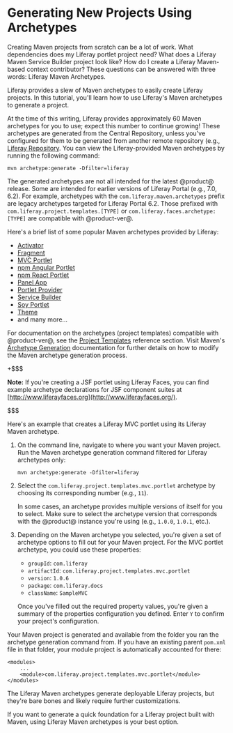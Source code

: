 # Generating New Projects Using Archetypes [](id=generating-new-projects-using-archetypes)

Creating Maven projects from scratch can be a lot of work. What dependencies
does my Liferay portlet project need? What does a Liferay Maven Service Builder
project look like? How do I create a Liferay Maven-based context contributor?
These questions can be answered with three words: Liferay Maven Archetypes.

Liferay provides a slew of Maven archetypes to easily create Liferay projects.
In this tutorial, you'll learn how to use Liferay's Maven archetypes to generate
a project.

At the time of this writing, Liferay provides approximately 60 Maven archetypes
for you to use; expect this number to continue growing! These archetypes are
generated from the Central Repository, unless you've configured for them to be
generated from another remote repository (e.g., 
[Liferay Repository](https://repository.liferay.com). You can view the
Liferay-provided Maven archetypes by running the following command:

    mvn archetype:generate -Dfilter=liferay

The generated archetypes are not all intended for the latest @product@ release.
Some are intended for earlier versions of Liferay Portal (e.g., 7.0, 6.2). For
example, archetypes with the `com.liferay.maven.archetypes` prefix are legacy
archetypes targeted for Liferay Portal 6.2. Those prefixed with
`com.liferay.project.templates.[TYPE]` or `com.liferay.faces.archetype:[TYPE]`
are compatible with @product-ver@.

<!-- TODO: Monitor the archetypes; updates may be required for the above text
for upcoming 7.1 Maven archetypes. -Cody -->

Here's a brief list of some popular Maven archetypes provided by Liferay:

- [Activator](/develop/reference/-/knowledge_base/7-1/activator-template)
- [Fragment](/develop/reference/-/knowledge_base/7-1/using-the-fragment-template)
- [MVC Portlet](/develop/reference/-/knowledge_base/7-1/using-the-mvc-portlet-template)
- [npm Angular Portlet](/develop/reference/-/knowledge_base/7-1/npm-angular-portlet-template)
- [npm React Portlet](/develop/reference/-/knowledge_base/7-1/npm-react-portlet-template)
- [Panel App](/develop/reference/-/knowledge_base/7-1/panel-app-template)
- [Portlet Provider](/develop/reference/-/knowledge_base/7-1/portlet-provider-template)
- [Service Builder](/develop/reference/-/knowledge_base/7-1/using-the-service-builder-template)
- [Soy Portlet](/develop/reference/-/knowledge_base/7-1/soy-portlet-template)
- [Theme](/develop/reference/-/knowledge_base/7-1/theme-template)
- and many more...

<!-- TODO: readd JSF archetype, when available -Cody.

- [Liferay Faces](develop/tutorials/-/knowledge_base/7-1/jsf-portlets-with-liferay-faces)
  portlets
  
-->

For documentation on the archetypes (project templates) compatible with
@product-ver@, see the
[Project Templates](/develop/reference/-/knowledge_base/7-1/project-templates)
reference section. Visit Maven's
[Archetype Generation](http://maven.apache.org/archetype/maven-archetype-plugin/generate-mojo.html)
documentation for further details on how to modify the Maven archetype
generation process.

+$$$

**Note:** If you're creating a JSF portlet using Liferay Faces, you can find
example archetype declarations for JSF component suites at
[http://www.liferayfaces.org](http://www.liferayfaces.org/). 

$$$

Here's an example that creates a Liferay MVC portlet using its Liferay Maven
archetype.

1.  On the command line, navigate to where you want your Maven project. Run
    the Maven archetype generation command filtered for Liferay archetypes only:

        mvn archetype:generate -Dfilter=liferay

2.  Select the `com.liferay.project.templates.mvc.portlet` archetype by
    choosing its corresponding number (e.g., `11`).

    In some cases, an archetype provides multiple versions of itself for you to
    select. Make sure to select the archetype version that corresponds with the
    @product@ instance you're using (e.g., `1.0.0`, `1.0.1`, etc.).

3.  Depending on the Maven archetype you selected, you're given a set of
    archetype options to fill out for your Maven project. For the MVC portlet
    archetype, you could use these properties: 

    - `groupId`: `com.liferay`
    - `artifactId`: `com.liferay.project.templates.mvc.portlet`
    - `version`: `1.0.6`
    - `package`: `com.liferay.docs`
    - `className`: `SampleMVC`

    Once you've filled out the required property values, you're given a summary
    of the properties configuration you defined. Enter `Y` to confirm your
    project's configuration.

Your Maven project is generated and available from the folder you ran the
archetype generation command from. If you have an existing parent `pom.xml` file
in that folder, your module project is automatically accounted for there:

    <modules>
        ...
        <module>com.liferay.project.templates.mvc.portlet</module>
    </modules>

The Liferay Maven archetypes generate deployable Liferay projects, but they're
bare bones and likely require further customizations.

If you want to generate a quick foundation for a Liferay project built with
Maven, using Liferay Maven archetypes is your best option.
